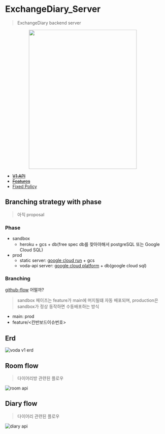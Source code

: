 # ExchangeDiary_Server

> ExchangeDiary backend server

<div align="center">
  <img width="350" height="450" src="https://user-images.githubusercontent.com/37536298/153554715-f821d0f8-8f51-4f4c-b9e6-a19e02ecb5c2.png" />
</div>

- <strike>[V1 API](./docs/api.md)</strike>
- <strike>[Features](./docs/features.md)</strike>
- [Fixed Policy](./docs/fixed_policy.md)

## Branching strategy with phase

> 아직 proposal

### Phase

- sandbox
  - heroku + gcs + db(free spec db를 찾아야해서 postgreSQL 또는 Google Cloud SQL)
- prod
  - static server: [google cloud run](https://cloud.google.com/run/docs/quickstarts/build-and-deploy/deploy-go-service) + gcs
  - voda-api server: [google cloud platform](https://cloud.google.com/gcp/?hl=ko&utm_source=google&utm_medium=cpc&utm_campaign=japac-KR-all-ko-dr-bkws-all-all-trial-e-dr-1009882&utm_content=text-ad-none-none-DEV_c-CRE_540744488055-ADGP_Hybrid%20%7C%20BKWS%20-%20EXA%20%7C%20Txt%20~%20GCP%20~%20General_cloud%20-%20platform-KWID_43700061085499317-kwd-87853815&userloc_1009893-network_g&utm_term=KW_gcp&gclid=CjwKCAiAx8KQBhAGEiwAD3EiPwkav_JRSG7KTofwsR--hAIxPecczxpKkym85b6z7IwENYDQxz-K7xoC8FIQAvD_BwE&gclsrc=aw.ds) + db(google cloud sql)

### Branching

[github-flow]() 어떨까?

> sandbox 페이즈는 feature가 main에 머지될떄 자동 배포되며, production은 sandbox가 정상 동작하면 수동배포하는 방식

- main: prod
- feature/<칸반보드이슈번호>

## Erd

![voda v1 erd](http://www.plantuml.com/plantuml/proxy?cache=no&src=https://raw.githubusercontent.com/ExchangeDiary/ExchangeDiary_Server/main/docs/erd.puml)

## Room flow

> 다이어리방 관련된 플로우

![room api](http://www.plantuml.com/plantuml/proxy?cache=no&src=https://raw.githubusercontent.com/ExchangeDiary/ExchangeDiary_Server/main/docs/rooms.puml)

## Diary flow

> 다이어리 관련된 플로우

![diary api](http://www.plantuml.com/plantuml/proxy?cache=no&src=https://raw.githubusercontent.com/ExchangeDiary/ExchangeDiary_Server/main/docs/diaries.puml)
